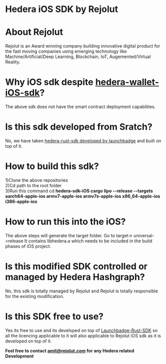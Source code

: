 # Hedera iOS SDK by Rejolut

# About Rejolut

Rejolut is an Award winning company building innovative digital product for the fast moving companies using emerging technology like Machine/Artificial/Deep Learning, Blockchain, IoT, Augemented/Virtual Reality.

# Why iOS sdk despite [hedera-wallet-iOS-sdk](https://github.com/hashgraph/hedera-wallet-ios)?

The above sdk does not have the smart contract deployment capablities.

# Is this sdk developed from Sratch?

No, we have taken [hedera-rust-sdk developed by launchbadge](https://github.com/launchbadge/hedera-sdk-rust) and built on top of it.

# How to build this sdk?
1)Clone the above repositories<br>
2)Cd path to the root folder<br> 
3)Run this command cd <b>hedera-sdk-iOS cargo lipo --release --targets aarch64-apple-ios armv7-apple-ios armv7s-apple-ios x86_64-apple-ios i386-apple-ios</b>

# How to run this into the iOS?
The above steps will generate the target folder. Go to target-> universal->release
It contains libhedera.a which needs to be included in the build phases of iOS project.

# Is this modified SDK controlled or managed by Hedera Hashgraph?
No, this sdk is totally managed by Rejolut and Rejolut is totally responsible for the existing modification.

# Is this SDK free to use?
Yes its free to use and its developed on top of [Launchbadge-Rust-SDK](https://github.com/launchbadge/hedera-sdk-rust) so all the licencing applicable to it will also applicable to Rejolut iOS sdk as it is developed on top of it.

<b>Feel free to contact amit@rejolut.com for any Hedera related Development</b>


